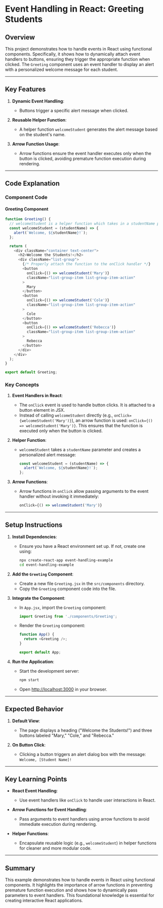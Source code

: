 
# Event Handling in React: Greeting Students

## Overview

This project demonstrates how to handle events in React using functional components. Specifically, it shows how to dynamically attach event handlers to buttons, ensuring they trigger the appropriate function when clicked. The `Greeting` component uses an event handler to display an alert with a personalized welcome message for each student.

---

## Key Features

1. **Dynamic Event Handling**:
   - Buttons trigger a specific alert message when clicked.
   
2. **Reusable Helper Function**:
   - A helper function `welcomeStudent` generates the alert message based on the student's name.

3. **Arrow Function Usage**:
   - Arrow functions ensure the event handler executes only when the button is clicked, avoiding premature function execution during rendering.

---

## Code Explanation

### Component Code

#### Greeting Component

```javascript
function Greeting() {
  // welcomeStudent is a helper function which takes in a studentName parameter and uses it to alert a string
  const welcomeStudent = (studentName) => {
    alert(`Welcome, ${studentName}!`);
  };

  return (
    <div className="container text-center">
      <h2>Welcome the Students!</h2>
      <div className="list-group">
        {/* Properly attach the function to the onClick handler */}
        <button
          onClick={() => welcomeStudent('Mary')}
          className="list-group-item list-group-item-action"
        >
          Mary
        </button>
        <button
          onClick={() => welcomeStudent('Cole')}
          className="list-group-item list-group-item-action"
        >
          Cole
        </button>
        <button
          onClick={() => welcomeStudent('Rebecca')}
          className="list-group-item list-group-item-action"
        >
          Rebecca
        </button>
      </div>
    </div>
  );
}

export default Greeting;
```

### Key Concepts

1. **Event Handlers in React**:
   - The `onClick` event is used to handle button clicks. It is attached to a button element in JSX.
   - Instead of calling `welcomeStudent` directly (e.g., `onClick={welcomeStudent('Mary')}`), an arrow function is used: `onClick={() => welcomeStudent('Mary')}`. This ensures that the function is executed only when the button is clicked.

2. **Helper Function**:
   - `welcomeStudent` takes a `studentName` parameter and creates a personalized alert message:
     ```javascript
     const welcomeStudent = (studentName) => {
       alert(`Welcome, ${studentName}!`);
     };
     ```

3. **Arrow Functions**:
   - Arrow functions in `onClick` allow passing arguments to the event handler without invoking it immediately:
     ```javascript
     onClick={() => welcomeStudent('Mary')}
     ```

---

## Setup Instructions

1. **Install Dependencies**:
   - Ensure you have a React environment set up. If not, create one using:
     ```bash
     npx create-react-app event-handling-example
     cd event-handling-example
     ```

2. **Add the `Greeting` Component**:
   - Create a new file `Greeting.jsx` in the `src/components` directory.
   - Copy the `Greeting` component code into the file.

3. **Integrate the Component**:
   - In `App.jsx`, import the `Greeting` component:
     ```javascript
     import Greeting from './components/Greeting';
     ```
   - Render the `Greeting` component:
     ```javascript
     function App() {
       return <Greeting />;
     }

     export default App;
     ```

4. **Run the Application**:
   - Start the development server:
     ```bash
     npm start
     ```
   - Open [http://localhost:3000](http://localhost:3000) in your browser.

---

## Expected Behavior

1. **Default View**:
   - The page displays a heading ("Welcome the Students!") and three buttons labeled "Mary," "Cole," and "Rebecca."

2. **On Button Click**:
   - Clicking a button triggers an alert dialog box with the message: `Welcome, [Student Name]!`

---

## Key Learning Points

- **React Event Handling**:
  - Use event handlers like `onClick` to handle user interactions in React.
  
- **Arrow Functions for Event Handling**:
  - Pass arguments to event handlers using arrow functions to avoid immediate execution during rendering.

- **Helper Functions**:
  - Encapsulate reusable logic (e.g., `welcomeStudent`) in helper functions for cleaner and more modular code.

---

## Summary

This example demonstrates how to handle events in React using functional components. It highlights the importance of arrow functions in preventing premature function execution and shows how to dynamically pass parameters to event handlers. This foundational knowledge is essential for creating interactive React applications.
